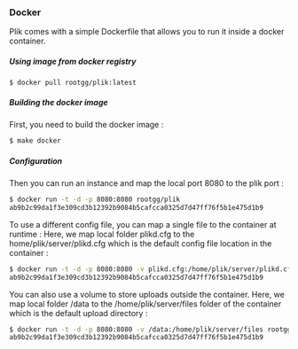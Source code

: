 ### Docker
Plik comes with a simple Dockerfile that allows you to run it inside a docker container.

##### Using image from docker registry

```
$ docker pull rootgg/plik:latest
```

##### Building the docker image

First, you need to build the docker image :   
```sh
$ make docker
```

##### Configuration

Then you can run an instance and map the local port 8080 to the plik port :   
```sh
$ docker run -t -d -p 8080:8080 rootgg/plik
ab9b2c99da1f3e309cd3b12392b9084b5cafcca0325d7d47ff76f5b1e475d1b9
```

To use a different config file, you can map a single file to the container at runtime :
Here, we map local folder plikd.cfg to the home/plik/server/plikd.cfg which is the default config file location in the container :   
```sh
$ docker run -t -d -p 8080:8080 -v plikd.cfg:/home/plik/server/plikd.cfg rootgg/plik
ab9b2c99da1f3e309cd3b12392b9084b5cafcca0325d7d47ff76f5b1e475d1b9
```

You can also use a volume to store uploads outside the container.
Here, we map local folder /data to the /home/plik/server/files folder of the container which is the default upload directory :   
```sh
$ docker run -t -d -p 8080:8080 -v /data:/home/plik/server/files rootgg/plik
ab9b2c99da1f3e309cd3b12392b9084b5cafcca0325d7d47ff76f5b1e475d1b9
```